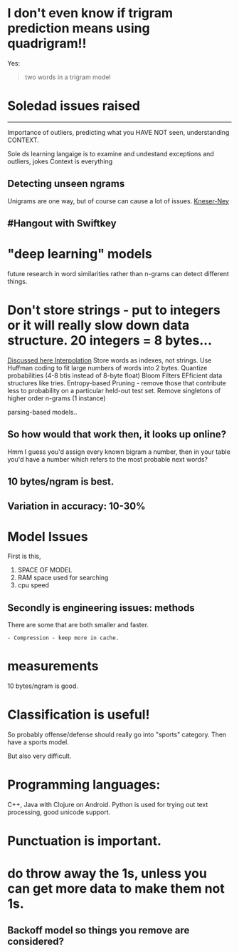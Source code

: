 # I don't even know if trigram prediction means using quadrigram!!
Yes:
>two words in a trigram model

# Soledad issues raised
---
Importance of outliers, predicting what you HAVE NOT seen, understanding CONTEXT.

Sole ds learning langaige is to examine and undestand exceptions and outliers, jokes
Context is everything

## Detecting unseen ngrams
Unigrams are one way, but of course can cause a lot of issues.
[Kneser-Ney](https://class.coursera.org/nlp/lecture/20)

#Hangout with Swiftkey
---

# "deep learning" models
future research in word similarities rather than n-grams can detect different things.

# Don't store strings - put to integers or it will really slow down data structure. 20 integers = 8 bytes...

[Discussed here Interpolation](https://class.coursera.org/nlp/lecture/19)
Store words as indexes, not strings.
Use Huffman coding to fit large numbers of words into 2 bytes.
Quantize probabilities (4-8 btis instead of 8-byte float)
Bloom Filters
EFficient data structures like tries.
Entropy-based Pruning - remove those that contribute less to probability on a particular held-out test set.
Remove singletons of higher order n-grams (1 instance)

parsing-based models..

## So how would that work then, it looks up online?
Hmm I guess you'd assign every known bigram a number, then in your table you'd have a number which refers to the most probable next words?

## 10 bytes/ngram is best.

## Variation in accuracy: 10-30%

# Model Issues
First is this, 
1. SPACE OF MODEL
2. RAM space used for searching
3. cpu speed

## Secondly is engineering issues: methods

There are some that are both smaller and faster. 
	
	- Compression - keep more in cache.

# measurements
10 bytes/ngram is good.

# Classification is useful!

So probably offense/defense should really go into "sports" category. 
Then have a sports model.

But also very difficult.

# Programming languages:

C++, Java with Clojure on Android.
Python is used for trying out text processing, good unicode support.

# Punctuation is important.

# do throw away the 1s, unless you can get more data to make them not 1s. 
## Backoff model so things you remove are considered?